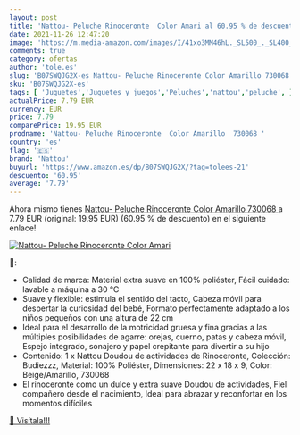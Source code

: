```yaml
---
layout: post
title: 'Nattou- Peluche Rinoceronte  Color Amari al 60.95 % de descuento'
date: 2021-11-26 12:47:20
image: 'https://m.media-amazon.com/images/I/41xo3MM46hL._SL500_._SL400_.jpg'
comments: true
category: ofertas
author: 'tole.es'
slug: 'B07SWQJG2X-es Nattou- Peluche Rinoceronte Color Amarillo 730068'
sku: 'B07SWQJG2X-es'
tags: [ 'Juguetes','Juguetes y juegos','Peluches','nattou','peluche', ]
actualPrice: 7.79 EUR
currency: EUR
price: 7.79
comparePrice: 19.95 EUR
prodname: 'Nattou- Peluche Rinoceronte  Color Amarillo  730068 '
country: 'es'
flag: '🇪🇸'
brand: 'Nattou'
buyurl: 'https://www.amazon.es/dp/B07SWQJG2X/?tag=tolees-21'
descuento: '60.95'
average: '7.79'
---
```


Ahora mismo tienes [Nattou- Peluche Rinoceronte  Color Amarillo  730068 ](https://www.amazon.es/dp/B07SWQJG2X/?tag=tolees-21) a 7.79 EUR (original: 19.95 EUR) (60.95 %  de descuento) en el siguiente enlace!

[![Nattou- Peluche Rinoceronte  Color Amari](https://m.media-amazon.com/images/I/41xo3MM46hL._SL500_._SL400_.jpg)](https://www.amazon.es/dp/B07SWQJG2X/?tag=tolees-21)

🔎:

- Calidad de marca: Material extra suave en 100% poliéster, Fácil cuidado: lavable a máquina a 30 °C
- Suave y flexible: estimula el sentido del tacto, Cabeza móvil para despertar la curiosidad del bebé, Formato perfectamente adaptado a los niños pequeños con una altura de 22 cm
- Ideal para el desarrollo de la motricidad gruesa y fina gracias a las múltiples posibilidades de agarre: orejas, cuerno, patas y cabeza móvil, Espejo integrado, sonajero y papel crepitante para divertir a su hijo
- Contenido: 1 x Nattou Doudou de actividades de Rinoceronte, Colección: Budiezzz, Material: 100% Poliéster, Dimensiones: 22 x 18 x 9, Color: Beige/Amarillo, 730068
- El rinoceronte como un dulce y extra suave Doudou de actividades, Fiel compañero desde el nacimiento, Ideal para abrazar y reconfortar en los momentos difíciles

[🛒 Visítala!!!](https://www.amazon.es/dp/B07SWQJG2X/?tag=tolees-21)
